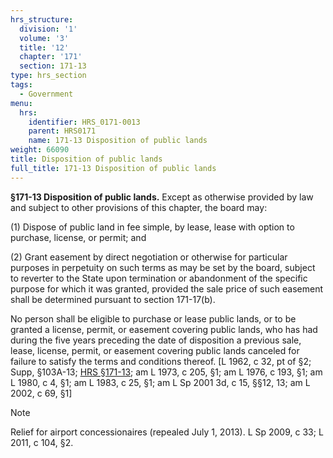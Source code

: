 ```yaml
---
hrs_structure:
  division: '1'
  volume: '3'
  title: '12'
  chapter: '171'
  section: 171-13
type: hrs_section
tags:
  - Government
menu:
  hrs:
    identifier: HRS_0171-0013
    parent: HRS0171
    name: 171-13 Disposition of public lands
weight: 66090
title: Disposition of public lands
full_title: 171-13 Disposition of public lands
---
```

**§171-13 Disposition of public lands.** Except as otherwise provided by law and subject to other provisions of this chapter, the board may:

(1) Dispose of public land in fee simple, by lease, lease with option to purchase, license, or permit; and

(2) Grant easement by direct negotiation or otherwise for particular purposes in perpetuity on such terms as may be set by the board, subject to reverter to the State upon termination or abandonment of the specific purpose for which it was granted, provided the sale price of such easement shall be determined pursuant to section 171-17(b).

No person shall be eligible to purchase or lease public lands, or to be granted a license, permit, or easement covering public lands, who has had during the five years preceding the date of disposition a previous sale, lease, license, permit, or easement covering public lands canceled for failure to satisfy the terms and conditions thereof. [L 1962, c 32, pt of §2; Supp, §103A-13; [HRS §171-13](/title-12/chapter-171/section-171-13/); am L 1973, c 205, §1; am L 1976, c 193, §1; am L 1980, c 4, §1; am L 1983, c 25, §1; am L Sp 2001 3d, c 15, §§12, 13; am L 2002, c 69, §1]

Note

Relief for airport concessionaires (repealed July 1, 2013). L Sp 2009, c 33; L 2011, c 104, §2.